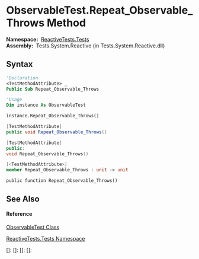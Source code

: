 # ObservableTest.Repeat\_Observable\_Throws Method

**Namespace:**  [ReactiveTests.Tests](ReactiveTests.Tests\ReactiveTests.Tests.md)  
**Assembly:**  Tests.System.Reactive (in Tests.System.Reactive.dll)

## Syntax

```vb
'Declaration
<TestMethodAttribute> _
Public Sub Repeat_Observable_Throws
```

```vb
'Usage
Dim instance As ObservableTest

instance.Repeat_Observable_Throws()
```

```csharp
[TestMethodAttribute]
public void Repeat_Observable_Throws()
```

```c++
[TestMethodAttribute]
public:
void Repeat_Observable_Throws()
```

```fsharp
[<TestMethodAttribute>]
member Repeat_Observable_Throws : unit -> unit 
```

```jscript
public function Repeat_Observable_Throws()
```

## See Also

#### Reference

[ObservableTest Class](ObservableTest\ObservableTest.md)

[ReactiveTests.Tests Namespace](ReactiveTests.Tests\ReactiveTests.Tests.md)

[]: 
[]: 
[]: 
[]: 